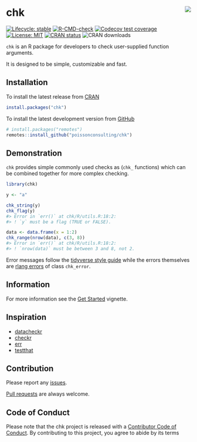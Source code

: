 
<!-- README.md is generated from README.Rmd. Please edit that file -->

# chk <img src="man/figures/logo.png" align="right" />

<!-- badges: start -->

[![Lifecycle:
stable](https://img.shields.io/badge/lifecycle-stable-brightgreen.svg)](https://lifecycle.r-lib.org/articles/stages.html#stable)
[![R-CMD-check](https://github.com/poissonconsulting/chk/workflows/R-CMD-check/badge.svg)](https://github.com/poissonconsulting/chk/actions)
[![Codecov test
coverage](https://codecov.io/gh/poissonconsulting/chk/branch/master/graph/badge.svg)](https://app.codecov.io/gh/poissonconsulting/chk?branch=master)
[![License:
MIT](https://img.shields.io/badge/License-MIT-green.svg)](https://opensource.org/licenses/MIT)
[![CRAN
status](https://www.r-pkg.org/badges/version/chk)](https://cran.r-project.org/package=chk)
![CRAN downloads](https://cranlogs.r-pkg.org/badges/chk)
<!-- badges: end -->

`chk` is an R package for developers to check user-supplied function
arguments.

It is designed to be simple, customizable and fast.

## Installation

To install the latest release from [CRAN](https://cran.r-project.org)

``` r
install.packages("chk")
```

To install the latest development version from
[GitHub](https://github.com/poissonconsulting/chk)

``` r
# install.packages("remotes")
remotes::install_github("poissonconsulting/chk")
```

## Demonstration

`chk` provides simple commonly used checks as (`chk_` functions) which
can be combined together for more complex checking.

``` r
library(chk)

y <- "a"

chk_string(y)
chk_flag(y)
#> Error in `err()` at chk/R/utils.R:18:2:
#> ! `y` must be a flag (TRUE or FALSE).

data <- data.frame(x = 1:2)
chk_range(nrow(data), c(3, 8))
#> Error in `err()` at chk/R/utils.R:18:2:
#> ! `nrow(data)` must be between 3 and 8, not 2.
```

Error messages follow the [tidyverse style
guide](https://style.tidyverse.org/error-messages.html) while the errors
themselves are [rlang
errors](https://rlang.r-lib.org/reference/abort.html) of class
`chk_error`.

## Information

For more information see the [Get
Started](https://poissonconsulting.github.io/chk/articles/chk.html)
vignette.

## Inspiration

-   [datacheckr](https://github.com/poissonconsulting/datacheckr/)
-   [checkr](https://github.com/poissonconsulting/checkr/)
-   [err](https://github.com/poissonconsulting/err/)
-   [testthat](https://github.com/r-lib/testthat/)

## Contribution

Please report any
[issues](https://github.com/poissonconsulting/chk/issues).

[Pull requests](https://github.com/poissonconsulting/chk/pulls) are
always welcome.

## Code of Conduct

Please note that the chk project is released with a [Contributor Code of
Conduct](https://contributor-covenant.org/version/2/0/CODE_OF_CONDUCT.html).
By contributing to this project, you agree to abide by its terms
